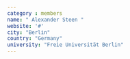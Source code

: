 ```yaml
---
category : members
name: " Alexander Steen " 
website: '#'
city: "Berlin"
country: "Germany"
university: "Freie Universität Berlin"
---
```


